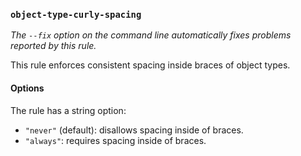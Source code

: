 ### `object-type-curly-spacing`

_The `--fix` option on the command line automatically fixes problems reported by this rule._

This rule enforces consistent spacing inside braces of object types.

#### Options

The rule has a string option:

* `"never"` (default): disallows spacing inside of braces.
* `"always"`: requires spacing inside of braces.


<!-- assertions objectTypeCurlySpacing -->
